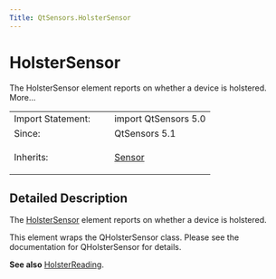 ```yaml
---
Title: QtSensors.HolsterSensor
---
```

        
HolsterSensor
=============

<span class="subtitle"></span>
The HolsterSensor element reports on whether a device is holstered. More...

<table>
<colgroup>
<col width="50%" />
<col width="50%" />
</colgroup>
<tbody>
<tr class="odd">
<td>Import Statement:</td>
<td>import QtSensors 5.0</td>
</tr>
<tr class="even">
<td>Since:</td>
<td>QtSensors 5.1</td>
</tr>
<tr class="odd">
<td>Inherits:</td>
<td><p><a href="QtSensors.Sensor.md">Sensor</a></p></td>
</tr>
</tbody>
</table>

<span id="details"></span>
Detailed Description
--------------------

The [HolsterSensor](index.html) element reports on whether a device is holstered.

This element wraps the QHolsterSensor class. Please see the documentation for QHolsterSensor for details.

**See also** [HolsterReading](../QtSensors.HolsterReading.md).

